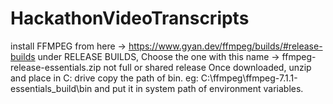 # HackathonVideoTranscripts
install FFMPEG from here -> https://www.gyan.dev/ffmpeg/builds/#release-builds
under RELEASE BUILDS, Choose the one with this name -> ffmpeg-release-essentials.zip 
not full or shared release
Once downloaded, unzip and place in C: drive
copy the path of bin. eg: C:\ffmpeg\ffmpeg-7.1.1-essentials_build\bin and put it in system path of environment variables. 
